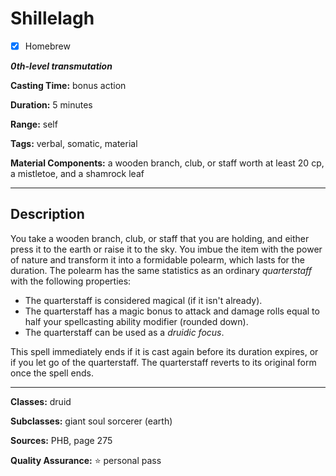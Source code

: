 # Shillelagh

- [x] Homebrew

***0th-level transmutation***

**Casting Time:** bonus action

**Duration:** 5 minutes

**Range:** self

**Tags:** verbal, somatic, material

**Material Components:**  a wooden branch, club, or staff worth at least 20 cp, a mistletoe, and a shamrock leaf

---

## Description
You take a wooden branch, club, or staff that you are holding, and either press it to the earth or raise it to the sky.
You imbue the item with the power of nature and transform it into a formidable polearm, which lasts for the duration.
The polearm has the same statistics as an ordinary *quarterstaff* with the following properties:
- The quarterstaff is considered magical (if it isn't already).
- The quarterstaff has a magic bonus to attack and damage rolls equal to half your spellcasting ability modifier (rounded down).
- The quarterstaff can be used as a *druidic focus*.

This spell immediately ends if it is cast again before its duration expires, or if you let go of the quarterstaff.
The quarterstaff reverts to its original form once the spell ends.

---

**Classes:** druid

**Subclasses:** giant soul sorcerer (earth)

**Sources:** PHB, page 275

**Quality Assurance:** :star: personal pass
